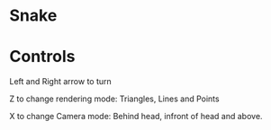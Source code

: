 # Snake 

# Controls 
Left and Right arrow to turn

Z to change rendering mode: Triangles, Lines and Points

X to change Camera mode: Behind head, infront of head and above. 

